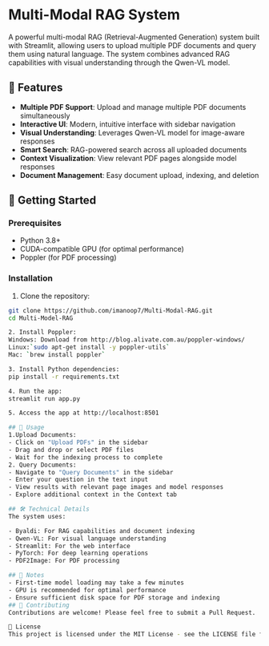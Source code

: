 # Multi-Modal RAG System

A powerful multi-modal RAG (Retrieval-Augmented Generation) system built with Streamlit, allowing users to upload multiple PDF documents and query them using natural language. The system combines advanced RAG capabilities with visual understanding through the Qwen-VL model.

## 🌟 Features

- **Multiple PDF Support**: Upload and manage multiple PDF documents simultaneously
- **Interactive UI**: Modern, intuitive interface with sidebar navigation
- **Visual Understanding**: Leverages Qwen-VL model for image-aware responses
- **Smart Search**: RAG-powered search across all uploaded documents
- **Context Visualization**: View relevant PDF pages alongside model responses
- **Document Management**: Easy document upload, indexing, and deletion

## 🚀 Getting Started

### Prerequisites

- Python 3.8+
- CUDA-compatible GPU (for optimal performance)
- Poppler (for PDF processing)

### Installation

1. Clone the repository:
```bash
git clone https://github.com/imanoop7/Multi-Modal-RAG.git
cd Multi-Model-RAG

2. Install Poppler:
Windows: Download from http://blog.alivate.com.au/poppler-windows/
Linux:`sudo apt-get install -y poppler-utils`
Mac: `brew install poppler`

3. Install Python dependencies:
pip install -r requirements.txt

4. Run the app:
streamlit run app.py

5. Access the app at http://localhost:8501

## 📖 Usage
1.Upload Documents:
- Click on "Upload PDFs" in the sidebar
- Drag and drop or select PDF files
- Wait for the indexing process to complete
2. Query Documents:
- Navigate to "Query Documents" in the sidebar
- Enter your question in the text input
- View results with relevant page images and model responses
- Explore additional context in the Context tab

## 🛠️ Technical Details
The system uses:

- Byaldi: For RAG capabilities and document indexing
- Qwen-VL: For visual language understanding
- Streamlit: For the web interface
- PyTorch: For deep learning operations
- PDF2Image: For PDF processing

## 📝 Notes
- First-time model loading may take a few minutes
- GPU is recommended for optimal performance
- Ensure sufficient disk space for PDF storage and indexing
## 🤝 Contributing
Contributions are welcome! Please feel free to submit a Pull Request.

📄 License
This project is licensed under the MIT License - see the LICENSE file for details.